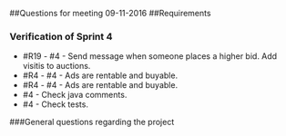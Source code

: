 ##Questions for meeting 09-11-2016
##Requirements

### Verification of Sprint 4
- #R19 - #4 - Send message when someone places a higher bid. Add visitis to auctions.
- #R4 - #4 - Ads are rentable and buyable.
- #R4 - #4 - Ads are rentable and buyable.
- #4 - Check java comments.
- #4 - Check tests.

###General questions regarding the project

